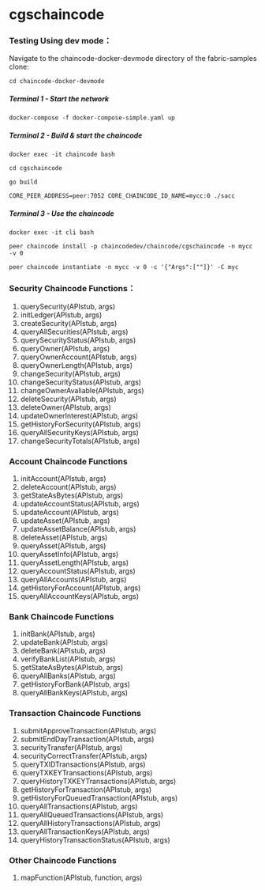 # cgschaincode
### Testing Using dev mode：
Navigate to the chaincode-docker-devmode directory of the fabric-samples clone:

`cd chaincode-docker-devmode`

##### Terminal 1 - Start the network
`docker-compose -f docker-compose-simple.yaml up`
##### Terminal 2 - Build & start the chaincode
`docker exec -it chaincode bash`

`cd cgschaincode`

`go build`

`CORE_PEER_ADDRESS=peer:7052 CORE_CHAINCODE_ID_NAME=mycc:0 ./sacc`
##### Terminal 3 - Use the chaincode
`docker exec -it cli bash`

`peer chaincode install -p chaincodedev/chaincode/cgschaincode -n mycc -v 0`

`peer chaincode instantiate -n mycc -v 0 -c '{"Args":[""]}' -C myc`


### Security Chaincode Functions：
1. querySecurity(APIstub, args)
1. initLedger(APIstub, args)
1. createSecurity(APIstub, args)
1. queryAllSecurities(APIstub, args)
1. querySecurityStatus(APIstub, args)
1. queryOwner(APIstub, args)
1. queryOwnerAccount(APIstub, args)
1. queryOwnerLength(APIstub, args)
1. changeSecurity(APIstub, args)
1. changeSecurityStatus(APIstub, args)
1. changeOwnerAvaliable(APIstub, args)
1. deleteSecurity(APIstub, args)
1. deleteOwner(APIstub, args)
1. updateOwnerInterest(APIstub, args)
1. getHistoryForSecurity(APIstub, args)
1. queryAllSecurityKeys(APIstub, args)
1. changeSecurityTotals(APIstub, args)

### Account Chaincode Functions
1. initAccount(APIstub, args)
1. deleteAccount(APIstub, args)
1. getStateAsBytes(APIstub, args)
1. updateAccountStatus(APIstub, args)
1. updateAccount(APIstub, args)
1. updateAsset(APIstub, args)
1. updateAssetBalance(APIstub, args)
1. deleteAsset(APIstub, args)
1. queryAsset(APIstub, args)
1. queryAssetInfo(APIstub, args)
1. queryAssetLength(APIstub, args)
1. queryAccountStatus(APIstub, args)
1. queryAllAccounts(APIstub, args)
1. getHistoryForAccount(APIstub, args)
1. queryAllAccountKeys(APIstub, args)

### Bank Chaincode Functions
1. initBank(APIstub, args)
1. updateBank(APIstub, args)
1. deleteBank(APIstub, args)
1. verifyBankList(APIstub, args)
1. getStateAsBytes(APIstub, args)
1. queryAllBanks(APIstub, args)
1. getHistoryForBank(APIstub, args)
1. queryAllBankKeys(APIstub, args)

### Transaction Chaincode Functions
1. submitApproveTransaction(APIstub, args)
1. submitEndDayTransaction(APIstub, args)
1. securityTransfer(APIstub, args)
1. securityCorrectTransfer(APIstub, args)
1. queryTXIDTransactions(APIstub, args)
1. queryTXKEYTransactions(APIstub, args)
1. queryHistoryTXKEYTransactions(APIstub, args)
1. getHistoryForTransaction(APIstub, args)
1. getHistoryForQueuedTransaction(APIstub, args)
1. queryAllTransactions(APIstub, args)
1. queryAllQueuedTransactions(APIstub, args)
1. queryAllHistoryTransactions(APIstub, args)
1. queryAllTransactionKeys(APIstub, args)
1. queryHistoryTransactionStatus(APIstub, args)

### Other Chaincode Functions
1. mapFunction(APIstub, function, args)

